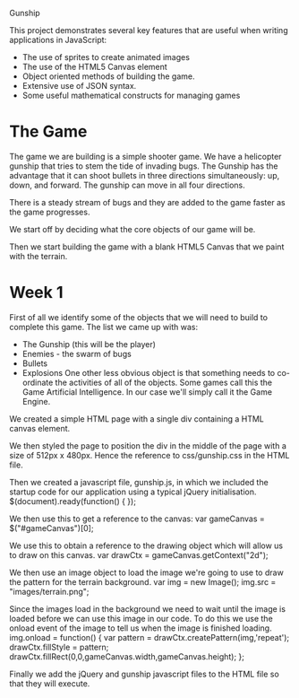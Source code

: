 Gunship

This project demonstrates several key features that are useful when writing applications in JavaScript:
- The use of sprites to create animated images
- The use of the HTML5 Canvas element
- Object oriented methods of building the game.
- Extensive use of JSON syntax.
- Some useful mathematical constructs for managing games

The Game
========
The game we are building is a simple shooter game. We have a helicopter gunship that tries to stem the
tide of invading bugs. The Gunship has the advantage that it can shoot bullets in three directions simultaneously:
up, down, and forward. The gunship can move in all four directions.

There is a steady stream of bugs and they are added to the game faster as the game progresses.

We start off by deciding what the core objects of our game will be.

Then we start building the game with a blank HTML5 Canvas that we paint with the terrain.

Week 1
======== 
First of all we identify some of the objects that we will need to build to complete this game.
The list we came up with was:
- The Gunship (this will be the player)
- Enemies - the swarm of bugs
- Bullets
- Explosions
One other less obvious object is that something needs to co-ordinate the activities of all of 
the objects. Some games call this the Game Artificial Intelligence. In our case we'll simply call 
it the Game Engine.

We created a simple HTML page with a single div containing a HTML canvas element.
	<html>
		<head>
			<title>Helicopter Gunship</title>
			<link rel="stylesheet" type="text/css" href="css/gunship.css"/>
		</head>
		<body>
		<div id="gameDiv">
			<canvas id="gameCanvas"/>
		</div>
		</body>
	</html>

We then styled the page to position the div in the middle of the page with a size of 512px x 480px.
Hence the reference to css/gunship.css in the HTML file.

Then we created a javascript file, gunship.js, in which we included the startup code for our application
using a typical jQuery initialisation.
	$(document).ready(function() {
	});
	
We then use this to get a reference to the canvas:
	var gameCanvas = $("#gameCanvas")[0];

We use this to obtain a reference to the drawing object which will allow us to draw on this canvas.
	var drawCtx = gameCanvas.getContext("2d");
	
We then use an image object to load the image we're going to use to draw the pattern for the terrain background.
	var img = new Image();
	img.src = "images/terrain.png";

Since the images load in the background we need to wait until the image is loaded before we can use this image
in our code. To do this we use the onload event of the image to tell us when the image is finished loading.
	img.onload = function() {
		var pattern = drawCtx.createPattern(img,'repeat');
		drawCtx.fillStyle = pattern;
		drawCtx.fillRect(0,0,gameCanvas.width,gameCanvas.height);
	};

Finally we add the jQuery and gunship javascript files to the HTML file so that they will execute.
<head>
	<script src="scripts/jquery-1.10.2.min.js" type="text/javascript"></script>
	<script src="scripts/Gunship.js" type="text/javascript"></script>
</head>

